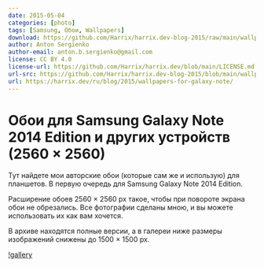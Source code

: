 ```yaml
---
date: 2015-05-04
categories: [photo]
tags: [Samsung, Обои, Wallpapers]
download: https://github.com/Harrix/harrix.dev-blog-2015/raw/main/wallpapers-for-galaxy-note/files/Samsung-Harrix-Wallpapers-2560x2560.zip
author: Anton Sergienko
author-email: anton.b.sergienko@gmail.com
license: CC BY 4.0
license-url: https://github.com/Harrix/harrix.dev/blob/main/LICENSE.md
url-src: https://github.com/Harrix/harrix.dev-blog-2015/blob/main/wallpapers-for-galaxy-note/wallpapers-for-galaxy-note.md
url: https://harrix.dev/ru/blog/2015/wallpapers-for-galaxy-note/
---
```


# Обои для Samsung Galaxy Note 2014 Edition и других устройств (2560 × 2560)

Тут найдете мои авторские обои (которые сам же и использую) для планшетов. В первую очередь для Samsung Galaxy Note 2014 Edition.

Расширение обоев 2560 × 2560 px такое, чтобы при повороте экрана обои не обрезались. Все фотографии сделаны мною, и вы можете использовать их как вам хочется.

В архиве находятся полные версии, а в галереи ниже размеры изображений снижены до 1500 × 1500 px.

[!gallery](gallery)
